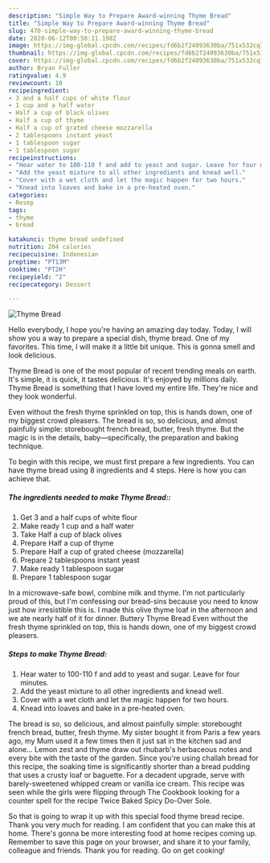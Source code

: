 ```yaml
---
description: "Simple Way to Prepare Award-winning Thyme Bread"
title: "Simple Way to Prepare Award-winning Thyme Bread"
slug: 470-simple-way-to-prepare-award-winning-thyme-bread
date: 2020-06-12T00:50:11.198Z
image: https://img-global.cpcdn.com/recipes/fd6b2f24093630ba/751x532cq70/thyme-bread-recipe-main-photo.jpg
thumbnail: https://img-global.cpcdn.com/recipes/fd6b2f24093630ba/751x532cq70/thyme-bread-recipe-main-photo.jpg
cover: https://img-global.cpcdn.com/recipes/fd6b2f24093630ba/751x532cq70/thyme-bread-recipe-main-photo.jpg
author: Bryan Fuller
ratingvalue: 4.9
reviewcount: 10
recipeingredient:
- 3 and a half cups of white flour
- 1 cup and a half water
- Half a cup of black olives
- Half a cup of thyme
- Half a cup of grated cheese mozzarella
- 2 tablespoons instant yeast
- 1 tablespoon sugar
- 1 tablespoon sugar
recipeinstructions:
- "Hear water to 100-110 f and add to yeast and sugar. Leave for four minutes."
- "Add the yeast mixture to all other ingredients and knead well."
- "Cover with a wet cloth and let the magic happen for two hours."
- "Knead into loaves and bake in a pre-heated oven."
categories:
- Resep
tags:
- thyme
- bread

katakunci: thyme bread undefined
nutrition: 204 calories
recipecuisine: Indonesian
preptime: "PT13M"
cooktime: "PT2H"
recipeyield: "2"
recipecategory: Dessert

---
```



![Thyme Bread](https://img-global.cpcdn.com/recipes/fd6b2f24093630ba/751x532cq70/thyme-bread-recipe-main-photo.jpg)

Hello everybody, I hope you're having an amazing day today. Today, I will show you a way to prepare a special dish, thyme bread. One of my favorites. This time, I will make it a little bit unique. This is gonna smell and look delicious.

Thyme Bread is one of the most popular of recent trending meals on earth. It's simple, it is quick, it tastes delicious. It's enjoyed by millions daily. Thyme Bread is something that I have loved my entire life. They're nice and they look wonderful.

Even without the fresh thyme sprinkled on top, this is hands down, one of my biggest crowd pleasers. The bread is so, so delicious, and almost painfully simple: storebought french bread, butter, fresh thyme. But the magic is in the details, baby—specifically, the preparation and baking technique.


To begin with this recipe, we must first prepare a few ingredients. You can have thyme bread using 8 ingredients and 4 steps. Here is how you can achieve that.

##### The ingredients needed to make Thyme Bread::

1. Get 3 and a half cups of white flour
1. Make ready 1 cup and a half water
1. Take Half a cup of black olives
1. Prepare Half a cup of thyme
1. Prepare Half a cup of grated cheese (mozzarella)
1. Prepare 2 tablespoons instant yeast
1. Make ready 1 tablespoon sugar
1. Prepare 1 tablespoon sugar


In a microwave-safe bowl, combine milk and thyme. I&#39;m not particularly proud of this, but I&#39;m confessing our bread-sins because you need to know just how irresistible this is. I made this olive thyme loaf in the afternoon and we ate nearly half of it for dinner. Buttery Thyme Bread Even without the fresh thyme sprinkled on top, this is hands down, one of my biggest crowd pleasers. 

##### Steps to make Thyme Bread:

1. Hear water to 100-110 f and add to yeast and sugar. Leave for four minutes.
1. Add the yeast mixture to all other ingredients and knead well.
1. Cover with a wet cloth and let the magic happen for two hours.
1. Knead into loaves and bake in a pre-heated oven.


The bread is so, so delicious, and almost painfully simple: storebought french bread, butter, fresh thyme. My sister bought it from Paris a few years ago, my Mum used it a few times then it just sat in the kitchen sad and alone… Lemon zest and thyme draw out rhubarb&#39;s herbaceous notes and every bite with the taste of the garden. Since you&#39;re using challah bread for this recipe, the soaking time is significantly shorter than a bread pudding that uses a crusty loaf or baguette. For a decadent upgrade, serve with barely-sweetened whipped cream or vanilla ice cream. This recipe was seen while the girls were flipping through The Cookbook looking for a counter spell for the recipe Twice Baked Spicy Do-Over Sole. 

So that is going to wrap it up with this special food thyme bread recipe. Thank you very much for reading. I am confident that you can make this at home. There's gonna be more interesting food at home recipes coming up. Remember to save this page on your browser, and share it to your family, colleague and friends. Thank you for reading. Go on get cooking!
